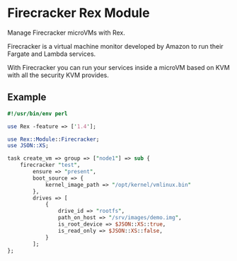 # Firecracker Rex Module

Manage Firecracker microVMs with Rex.

Firecracker is a virtual machine monitor developed by Amazon to run their Fargate and Lambda services.

With Firecracker you can run your services inside a microVM based on KVM with all the security KVM provides.

## Example

```perl
#!/usr/bin/env perl

use Rex -feature => ['1.4'];

use Rex::Module::Firecracker;
use JSON::XS;

task create_vm => group => ["node1"] => sub {
    firecracker "test",
        ensure => "present",
        boot_source => {
            kernel_image_path => "/opt/kernel/vmlinux.bin"
        },
        drives => [
            {
                drive_id => "rootfs",
                path_on_host => "/srv/images/demo.img",
                is_root_device => $JSON::XS::true,
                is_read_only => $JSON::XS::false,
            }
        ];
};
```
